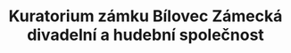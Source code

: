 ---
id: 3acaf962-3de7-498c-b24d-5da3c96158a3
title: Kuratorium zámku Bílovec Zámecká divadelní a hudební společnost
price: 5000
year: 2016
description: Tento příspěvek napomáhá k proměně bíloveckého zámku v kulturní centrum regionu, kde se konají nejrůznější vzdělávací a kulturní akce jako například výstavy, divadelní představení apod. Vystupování na zámku nebo na nádvoří s kulisou krásné zámecké budovy má jedinečnou atmosféru, a tak každoročně přitahuje mnoho diváků ze širokého okolí. Letošní projekt navazuje na více jak 300 letou tradici zámeckých představení a koncertů.
kouskovani: false
locationName: undefined
position:
  lng: 18.016494992850447
  lat: 49.7555714421134
---